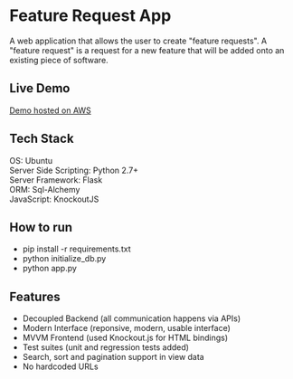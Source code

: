 # Feature Request App
A web application that allows the user to create "feature requests".
A "feature request" is a request for a new feature that will be added onto an existing piece of software.

## Live Demo
[Demo hosted on AWS](http://ec2-18-220-145-154.us-east-2.compute.amazonaws.com/)

## Tech Stack
OS: Ubuntu  
Server Side Scripting: Python 2.7+  
Server Framework: Flask  
ORM: Sql-Alchemy  
JavaScript: KnockoutJS  

## How to run
* pip install -r requirements.txt
* python initialize_db.py
* python app.py

## Features
* Decoupled Backend (all communication happens via APIs)
* Modern Interface (reponsive, modern, usable interface)
* MVVM Frontend (used Knockout.js for HTML bindings)
* Test suites (unit and regression tests added)
* Search, sort and pagination support in view data
* No hardcoded URLs

